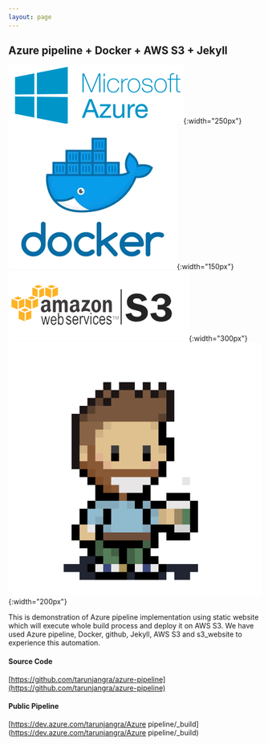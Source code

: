 ```yaml
---
layout: page
---
```


## Azure pipeline + Docker + AWS S3 + Jekyll
![Azure](images/m-z.png){:width="250px"}
![Docker](images/docker.webp){:width="150px"}
![Amazon S3](images/s3.png){:width="300px"}
<br />
![Bearded Coffee](images/bearded-coffee.gif){:width="200px"}

This is demonstration of Azure pipeline implementation using static website which will execute whole build process and deploy it on AWS S3. We have used Azure pipeline, Docker, github, Jekyll, AWS S3 and s3_website to experience this automation.

#### Source Code
[https://github.com/tarunjangra/azure-pipeline](https://github.com/tarunjangra/azure-pipeline)

#### Public Pipeline
[https://dev.azure.com/tarunjangra/Azure pipeline/_build](https://dev.azure.com/tarunjangra/Azure pipeline/_build)

